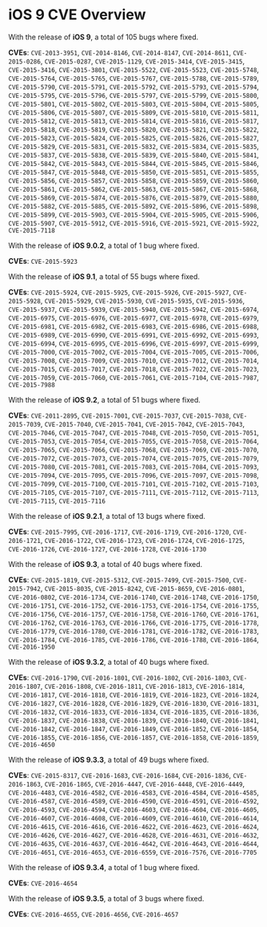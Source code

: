 # iOS 9 CVE Overview

With the release of **iOS 9**, a total of 105 bugs where fixed.

**CVEs**: `CVE-2013-3951`, `CVE-2014-8146`, `CVE-2014-8147`, `CVE-2014-8611`, `CVE-2015-0286`, `CVE-2015-0287`, `CVE-2015-1129`, `CVE-2015-3414`, `CVE-2015-3415`, `CVE-2015-3416`, `CVE-2015-3801`, `CVE-2015-5522`, `CVE-2015-5523`, `CVE-2015-5748`, `CVE-2015-5764`, `CVE-2015-5765`, `CVE-2015-5767`, `CVE-2015-5788`, `CVE-2015-5789`, `CVE-2015-5790`, `CVE-2015-5791`, `CVE-2015-5792`, `CVE-2015-5793`, `CVE-2015-5794`, `CVE-2015-5795`, `CVE-2015-5796`, `CVE-2015-5797`, `CVE-2015-5799`, `CVE-2015-5800`, `CVE-2015-5801`, `CVE-2015-5802`, `CVE-2015-5803`, `CVE-2015-5804`, `CVE-2015-5805`, `CVE-2015-5806`, `CVE-2015-5807`, `CVE-2015-5809`, `CVE-2015-5810`, `CVE-2015-5811`, `CVE-2015-5812`, `CVE-2015-5813`, `CVE-2015-5814`, `CVE-2015-5816`, `CVE-2015-5817`, `CVE-2015-5818`, `CVE-2015-5819`, `CVE-2015-5820`, `CVE-2015-5821`, `CVE-2015-5822`, `CVE-2015-5823`, `CVE-2015-5824`, `CVE-2015-5825`, `CVE-2015-5826`, `CVE-2015-5827`, `CVE-2015-5829`, `CVE-2015-5831`, `CVE-2015-5832`, `CVE-2015-5834`, `CVE-2015-5835`, `CVE-2015-5837`, `CVE-2015-5838`, `CVE-2015-5839`, `CVE-2015-5840`, `CVE-2015-5841`, `CVE-2015-5842`, `CVE-2015-5843`, `CVE-2015-5844`, `CVE-2015-5845`, `CVE-2015-5846`, `CVE-2015-5847`, `CVE-2015-5848`, `CVE-2015-5850`, `CVE-2015-5851`, `CVE-2015-5855`, `CVE-2015-5856`, `CVE-2015-5857`, `CVE-2015-5858`, `CVE-2015-5859`, `CVE-2015-5860`, `CVE-2015-5861`, `CVE-2015-5862`, `CVE-2015-5863`, `CVE-2015-5867`, `CVE-2015-5868`, `CVE-2015-5869`, `CVE-2015-5874`, `CVE-2015-5876`, `CVE-2015-5879`, `CVE-2015-5880`, `CVE-2015-5882`, `CVE-2015-5885`, `CVE-2015-5892`, `CVE-2015-5896`, `CVE-2015-5898`, `CVE-2015-5899`, `CVE-2015-5903`, `CVE-2015-5904`, `CVE-2015-5905`, `CVE-2015-5906`, `CVE-2015-5907`, `CVE-2015-5912`, `CVE-2015-5916`, `CVE-2015-5921`, `CVE-2015-5922`, `CVE-2015-7118`



With the release of **iOS 9.0.2**, a total of 1 bug where fixed.

**CVEs**: `CVE-2015-5923`



With the release of **iOS 9.1**, a total of 55 bugs where fixed.

**CVEs**: `CVE-2015-5924`, `CVE-2015-5925`, `CVE-2015-5926`, `CVE-2015-5927`, `CVE-2015-5928`, `CVE-2015-5929`, `CVE-2015-5930`, `CVE-2015-5935`, `CVE-2015-5936`, `CVE-2015-5937`, `CVE-2015-5939`, `CVE-2015-5940`, `CVE-2015-5942`, `CVE-2015-6974`, `CVE-2015-6975`, `CVE-2015-6976`, `CVE-2015-6977`, `CVE-2015-6978`, `CVE-2015-6979`, `CVE-2015-6981`, `CVE-2015-6982`, `CVE-2015-6983`, `CVE-2015-6986`, `CVE-2015-6988`, `CVE-2015-6989`, `CVE-2015-6990`, `CVE-2015-6991`, `CVE-2015-6992`, `CVE-2015-6993`, `CVE-2015-6994`, `CVE-2015-6995`, `CVE-2015-6996`, `CVE-2015-6997`, `CVE-2015-6999`, `CVE-2015-7000`, `CVE-2015-7002`, `CVE-2015-7004`, `CVE-2015-7005`, `CVE-2015-7006`, `CVE-2015-7008`, `CVE-2015-7009`, `CVE-2015-7010`, `CVE-2015-7012`, `CVE-2015-7014`, `CVE-2015-7015`, `CVE-2015-7017`, `CVE-2015-7018`, `CVE-2015-7022`, `CVE-2015-7023`, `CVE-2015-7059`, `CVE-2015-7060`, `CVE-2015-7061`, `CVE-2015-7104`, `CVE-2015-7987`, `CVE-2015-7988`



With the release of **iOS 9.2**, a total of 51 bugs where fixed.

**CVEs**: `CVE-2011-2895`, `CVE-2015-7001`, `CVE-2015-7037`, `CVE-2015-7038`, `CVE-2015-7039`, `CVE-2015-7040`, `CVE-2015-7041`, `CVE-2015-7042`, `CVE-2015-7043`, `CVE-2015-7046`, `CVE-2015-7047`, `CVE-2015-7048`, `CVE-2015-7050`, `CVE-2015-7051`, `CVE-2015-7053`, `CVE-2015-7054`, `CVE-2015-7055`, `CVE-2015-7058`, `CVE-2015-7064`, `CVE-2015-7065`, `CVE-2015-7066`, `CVE-2015-7068`, `CVE-2015-7069`, `CVE-2015-7070`, `CVE-2015-7072`, `CVE-2015-7073`, `CVE-2015-7074`, `CVE-2015-7075`, `CVE-2015-7079`, `CVE-2015-7080`, `CVE-2015-7081`, `CVE-2015-7083`, `CVE-2015-7084`, `CVE-2015-7093`, `CVE-2015-7094`, `CVE-2015-7095`, `CVE-2015-7096`, `CVE-2015-7097`, `CVE-2015-7098`, `CVE-2015-7099`, `CVE-2015-7100`, `CVE-2015-7101`, `CVE-2015-7102`, `CVE-2015-7103`, `CVE-2015-7105`, `CVE-2015-7107`, `CVE-2015-7111`, `CVE-2015-7112`, `CVE-2015-7113`, `CVE-2015-7115`, `CVE-2015-7116`



With the release of **iOS 9.2.1**, a total of 13 bugs where fixed.

**CVEs**: `CVE-2015-7995`, `CVE-2016-1717`, `CVE-2016-1719`, `CVE-2016-1720`, `CVE-2016-1721`, `CVE-2016-1722`, `CVE-2016-1723`, `CVE-2016-1724`, `CVE-2016-1725`, `CVE-2016-1726`, `CVE-2016-1727`, `CVE-2016-1728`, `CVE-2016-1730`



With the release of **iOS 9.3**, a total of 40 bugs where fixed.

**CVEs**: `CVE-2015-1819`, `CVE-2015-5312`, `CVE-2015-7499`, `CVE-2015-7500`, `CVE-2015-7942`, `CVE-2015-8035`, `CVE-2015-8242`, `CVE-2015-8659`, `CVE-2016-0801`, `CVE-2016-0802`, `CVE-2016-1734`, `CVE-2016-1740`, `CVE-2016-1748`, `CVE-2016-1750`, `CVE-2016-1751`, `CVE-2016-1752`, `CVE-2016-1753`, `CVE-2016-1754`, `CVE-2016-1755`, `CVE-2016-1756`, `CVE-2016-1757`, `CVE-2016-1758`, `CVE-2016-1760`, `CVE-2016-1761`, `CVE-2016-1762`, `CVE-2016-1763`, `CVE-2016-1766`, `CVE-2016-1775`, `CVE-2016-1778`, `CVE-2016-1779`, `CVE-2016-1780`, `CVE-2016-1781`, `CVE-2016-1782`, `CVE-2016-1783`, `CVE-2016-1784`, `CVE-2016-1785`, `CVE-2016-1786`, `CVE-2016-1788`, `CVE-2016-1864`, `CVE-2016-1950`



With the release of **iOS 9.3.2**, a total of 40 bugs where fixed.

**CVEs**: `CVE-2016-1790`, `CVE-2016-1801`, `CVE-2016-1802`, `CVE-2016-1803`, `CVE-2016-1807`, `CVE-2016-1808`, `CVE-2016-1811`, `CVE-2016-1813`, `CVE-2016-1814`, `CVE-2016-1817`, `CVE-2016-1818`, `CVE-2016-1819`, `CVE-2016-1823`, `CVE-2016-1824`, `CVE-2016-1827`, `CVE-2016-1828`, `CVE-2016-1829`, `CVE-2016-1830`, `CVE-2016-1831`, `CVE-2016-1832`, `CVE-2016-1833`, `CVE-2016-1834`, `CVE-2016-1835`, `CVE-2016-1836`, `CVE-2016-1837`, `CVE-2016-1838`, `CVE-2016-1839`, `CVE-2016-1840`, `CVE-2016-1841`, `CVE-2016-1842`, `CVE-2016-1847`, `CVE-2016-1849`, `CVE-2016-1852`, `CVE-2016-1854`, `CVE-2016-1855`, `CVE-2016-1856`, `CVE-2016-1857`, `CVE-2016-1858`, `CVE-2016-1859`, `CVE-2016-4650`



With the release of **iOS 9.3.3**, a total of 49 bugs where fixed.

**CVEs**: `CVE-2015-8317`, `CVE-2016-1683`, `CVE-2016-1684`, `CVE-2016-1836`, `CVE-2016-1863`, `CVE-2016-1865`, `CVE-2016-4447`, `CVE-2016-4448`, `CVE-2016-4449`, `CVE-2016-4483`, `CVE-2016-4582`, `CVE-2016-4583`, `CVE-2016-4584`, `CVE-2016-4585`, `CVE-2016-4587`, `CVE-2016-4589`, `CVE-2016-4590`, `CVE-2016-4591`, `CVE-2016-4592`, `CVE-2016-4593`, `CVE-2016-4594`, `CVE-2016-4603`, `CVE-2016-4604`, `CVE-2016-4605`, `CVE-2016-4607`, `CVE-2016-4608`, `CVE-2016-4609`, `CVE-2016-4610`, `CVE-2016-4614`, `CVE-2016-4615`, `CVE-2016-4616`, `CVE-2016-4622`, `CVE-2016-4623`, `CVE-2016-4624`, `CVE-2016-4626`, `CVE-2016-4627`, `CVE-2016-4628`, `CVE-2016-4631`, `CVE-2016-4632`, `CVE-2016-4635`, `CVE-2016-4637`, `CVE-2016-4642`, `CVE-2016-4643`, `CVE-2016-4644`, `CVE-2016-4651`, `CVE-2016-4653`, `CVE-2016-6559`, `CVE-2016-7576`, `CVE-2016-7705`



With the release of **iOS 9.3.4**, a total of 1 bug where fixed.

**CVEs**: `CVE-2016-4654`



With the release of **iOS 9.3.5**, a total of 3 bugs where fixed.

**CVEs**: `CVE-2016-4655`, `CVE-2016-4656`, `CVE-2016-4657`



